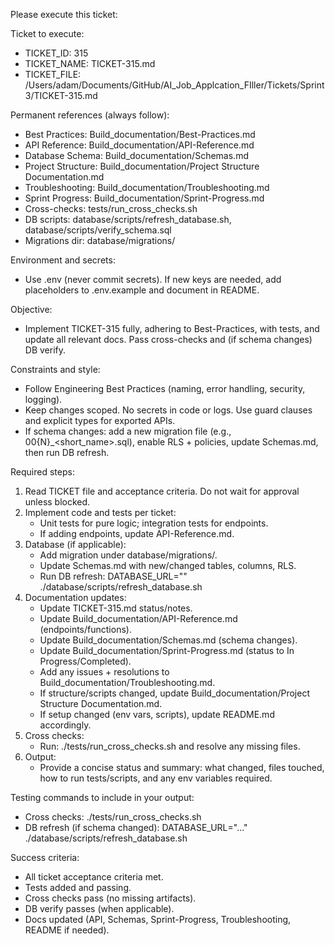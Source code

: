 Please execute this ticket:

Ticket to execute:
- TICKET_ID: 315
- TICKET_NAME: TICKET-315.md
- TICKET_FILE: /Users/adam/Documents/GitHub/AI_Job_Applcation_FIller/Tickets/Sprint 3/TICKET-315.md

Permanent references (always follow):
- Best Practices: Build_documentation/Best-Practices.md
- API Reference: Build_documentation/API-Reference.md
- Database Schema: Build_documentation/Schemas.md
- Project Structure: Build_documentation/Project Structure Documentation.md
- Troubleshooting: Build_documentation/Troubleshooting.md
- Sprint Progress: Build_documentation/Sprint-Progress.md
- Cross-checks: tests/run_cross_checks.sh
- DB scripts: database/scripts/refresh_database.sh, database/scripts/verify_schema.sql
- Migrations dir: database/migrations/

Environment and secrets:
- Use .env (never commit secrets). If new keys are needed, add placeholders to .env.example and document in README.

Objective:
- Implement TICKET-315 fully, adhering to Best-Practices, with tests, and update all relevant docs. Pass cross-checks and (if schema changes) DB verify.

Constraints and style:
- Follow Engineering Best Practices (naming, error handling, security, logging).
- Keep changes scoped. No secrets in code or logs. Use guard clauses and explicit types for exported APIs.
- If schema changes: add a new migration file (e.g., 00{N}_<short_name>.sql), enable RLS + policies, update Schemas.md, then run DB refresh.

Required steps:
1) Read TICKET file and acceptance criteria. Do not wait for approval unless blocked.
2) Implement code and tests per ticket:
   - Unit tests for pure logic; integration tests for endpoints.
   - If adding endpoints, update API-Reference.md.
3) Database (if applicable):
   - Add migration under database/migrations/.
   - Update Schemas.md with new/changed tables, columns, RLS.
   - Run DB refresh:
     DATABASE_URL="<supabase-connection-string>" ./database/scripts/refresh_database.sh
4) Documentation updates:
   - Update TICKET-315.md status/notes.
   - Update Build_documentation/API-Reference.md (endpoints/functions).
   - Update Build_documentation/Schemas.md (schema changes).
   - Update Build_documentation/Sprint-Progress.md (status to In Progress/Completed).
   - Add any issues + resolutions to Build_documentation/Troubleshooting.md.
   - If structure/scripts changed, update Build_documentation/Project Structure Documentation.md.
   - If setup changed (env vars, scripts), update README.md accordingly.
5) Cross checks:
   - Run: ./tests/run_cross_checks.sh and resolve any missing files.
6) Output:
   - Provide a concise status and summary: what changed, files touched, how to run tests/scripts, and any env variables required.

Testing commands to include in your output:
- Cross checks: ./tests/run_cross_checks.sh
- DB refresh (if schema changed): DATABASE_URL="..." ./database/scripts/refresh_database.sh

Success criteria:
- All ticket acceptance criteria met.
- Tests added and passing.
- Cross checks pass (no missing artifacts).
- DB verify passes (when applicable).
- Docs updated (API, Schemas, Sprint-Progress, Troubleshooting, README if needed). 